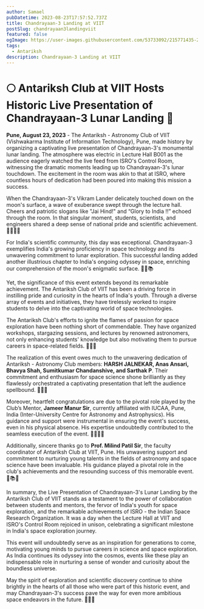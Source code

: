 ```yaml
---
author: Samael
pubDatetime: 2023-08-23T17:57:52.737Z
title: Chandrayaan-3 Landing at VIIT
postSlug: chandrayaan3landingviit
featured: false
ogImage: https://user-images.githubusercontent.com/53733092/215771435-25408246-2309-4f8b-a781-1f3d93bdf0ec.png
tags:
  - Antariksh
description: Chandrayaan-3 Landing at VIIT
---
```




# 🌕 Antariksh Club at VIIT Hosts Historic Live Presentation of Chandrayaan-3 Lunar Landing 🚀

**Pune, August 23, 2023** - The Antariksh - Astronomy Club of VIIT (Vishwakarma Institute of Information Technology), Pune, made history by organizing a captivating live presentation of Chandrayaan-3's monumental lunar landing. The atmosphere was electric in Lecture Hall B001 as the audience eagerly watched the live feed from ISRO's Control Room, witnessing the dramatic moments leading up to Chandrayaan-3's lunar touchdown. The excitement in the room was akin to that at ISRO, where countless hours of dedication had been poured into making this mission a success.

When the Chandrayaan-3's Vikram Lander delicately touched down on the moon's surface, a wave of exuberance swept through the lecture hall. Cheers and patriotic slogans like "Jai Hind!" and “Glory to India !!” echoed through the room. In that singular moment, students, scientists, and engineers shared a deep sense of national pride and scientific achievement. 🎉🇮🇳🔭

For India's scientific community, this day was exceptional. Chandrayaan-3 exemplifies India's growing proficiency in space technology and its unwavering commitment to lunar exploration. This successful landing added another illustrious chapter to India's ongoing odyssey in space, enriching our comprehension of the moon's enigmatic surface. 🚀🌑📚

Yet, the significance of this event extends beyond its remarkable achievement. The Antariksh Club of VIIT has been a driving force in instilling pride and curiosity in the hearts of India's youth. Through a diverse array of events and initiatives, they have tirelessly worked to inspire students to delve into the captivating world of space technologies.

The Antariksh Club's efforts to ignite the flames of passion for space exploration have been nothing short of commendable. They have organized workshops, stargazing sessions, and lectures by renowned astronomers, not only enhancing students' knowledge but also motivating them to pursue careers in space-related fields. 🌌🌟📡

The realization of this event owes much to the unwavering dedication of Antariksh - Astronomy Club members: **HARSH JALNEKAR, Anas Ansari, Bhavya Shah, Sumitkumar Chandanshive, and Sarthak P**. Their commitment and enthusiasm for space science shone brilliantly as they flawlessly orchestrated a captivating presentation that left the audience spellbound. 👏🌠🔬

Moreover, heartfelt congratulations are due to the pivotal role played by the Club’s Mentor, **Jameer Manur Sir**, currently affiliated with IUCAA, Pune, India (Inter-University Centre for Astronomy and Astrophysics). His guidance and support were instrumental in ensuring the event's success, even in his physical absence. His expertise undoubtedly contributed to the seamless execution of the event. 🙌🌌👨‍🚀

Additionally, sincere thanks go to **Prof. Milind Patil Sir**, the faculty coordinator of Antariksh Club at VIIT, Pune. His unwavering support and commitment to nurturing young talents in the fields of astronomy and space science have been invaluable. His guidance played a pivotal role in the club's achievements and the resounding success of this memorable event. 🙏📚🌠

In summary, the Live Presentation of Chandrayaan-3's Lunar Landing by the Antariksh Club of VIIT stands as a testament to the power of collaboration between students and mentors, the fervor of India's youth for space exploration, and the remarkable achievements of ISRO - the Indian Space Research Organization. It was a day when the Lecture Hall at VIIT and ISRO's Control Room rejoiced in unison, celebrating a significant milestone in India's space exploration journey.

This event will undoubtedly serve as an inspiration for generations to come, motivating young minds to pursue careers in science and space exploration. As India continues its odyssey into the cosmos, events like these play an indispensable role in nurturing a sense of wonder and curiosity about the boundless universe.

May the spirit of exploration and scientific discovery continue to shine brightly in the hearts of all those who were part of this historic event, and may Chandrayaan-3's success pave the way for even more ambitious space endeavors in the future. 🌌🚀🌠
